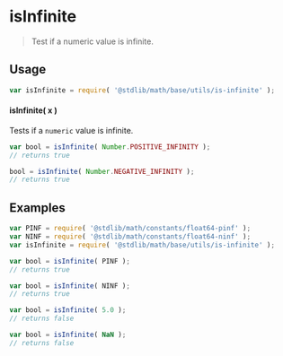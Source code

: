 # isInfinite

> Test if a numeric value is infinite.


<section class="usage">

## Usage

``` javascript
var isInfinite = require( '@stdlib/math/base/utils/is-infinite' );
```

#### isInfinite( x )

Tests if a `numeric` value is infinite.

``` javascript
var bool = isInfinite( Number.POSITIVE_INFINITY );
// returns true

bool = isInfinite( Number.NEGATIVE_INFINITY );
// returns true
```

</section>

<!-- /.usage -->


<section class="examples">

## Examples

``` javascript
var PINF = require( '@stdlib/math/constants/float64-pinf' );
var NINF = require( '@stdlib/math/constants/float64-ninf' );
var isInfinite = require( '@stdlib/math/base/utils/is-infinite' );

var bool = isInfinite( PINF );
// returns true

var bool = isInfinite( NINF );
// returns true

var bool = isInfinite( 5.0 );
// returns false

var bool = isInfinite( NaN );
// returns false
```

</section>

<!-- /.examples -->


<section class="links">

</section>

<!-- /.links -->
